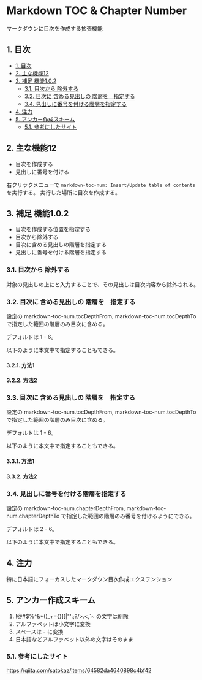 ﻿# Markdown TOC & Chapter Number

マークダウンに目次を作成する拡張機能

## 1. 目次 <!-- omit in toc --> <!-- not number -->

<!-- TOC -->

- [1. 目次 <!-- omit in toc --> <!-- not number -->](#1-目次----omit-in-toc-------not-number---)
- [2. 主な機能12](#2-主な機能12)
- [3. 補足 機能1.0.2](#3-補足-機能102)
    - [3.1. 目次から  除外する](#31-目次から-除外する)
    - [3.2. 目次に   含める見出しの  階層を　指定する](#32-目次に-含める見出しの-階層を-指定する)
    - [3.4. 見出しに番号を付ける階層を指定する](#34-見出しに番号を付ける階層を指定する)
- [4. 注力](#4-注力)
- [5. アンカー作成スキーム](#5-アンカー作成スキーム)
    - [5.1. 参考にしたサイト](#51-参考にしたサイト)

<!-- /TOC -->

## 2. 主な機能12

- 目次を作成する
- 見出しに番号を付ける

右クリックメニューで `markdown-toc-num: Insert/Update table of contents` を実行する。
実行した場所に目次を作成する。

## 3. 補足 機能1.0.2

- 目次を作成する位置を指定する
- 目次から除外する
- 目次に含める見出しの階層を指定する
- 見出しに番号を付ける階層を指定する

### 3.1. 目次から  除外する

対象の見出しの上に<!-- omit in toc -->と入力することで、その見出しは目次内容から除外される。

### 3.2. 目次に   含める見出しの  階層を　指定する

設定の markdown-toc-num.tocDepthFrom, markdown-toc-num.tocDepthTo で指定した範囲の階層のみ目次に含める。

デフォルトは 1 - 6。

以下のように本文中で指定することもできる。

#### 3.2.1. 方法1

#### 3.2.2. 方法2

### 3.3. 目次に   含める見出しの  階層を　指定する <!-- omit in toc -->

設定の markdown-toc-num.tocDepthFrom, markdown-toc-num.tocDepthTo で指定した範囲の階層のみ目次に含める。

デフォルトは 1 - 6。

以下のように本文中で指定することもできる。

#### 3.3.1. 方法1

#### 3.3.2. 方法2

### 3.4. 見出しに番号を付ける階層を指定する

設定の markdown-toc-num.chapterDepthFrom, markdown-toc-num.chapterDepthTo で指定した範囲の階層のみ番号を付けるようにできる。

デフォルトは 2 - 6。

以下のように本文中で指定することもできる。

## 4. 注力

特に日本語にフォーカスしたマークダウン目次作成エクステンション

## 5. アンカー作成スキーム

1. !@#$%^&*()_+={}][|\"':;?/>.<,`~ の文字は削除
1. アルファベットは小文字に変換
1. スペースは - に変換
1. 日本語などアルファベット以外の文字はそのまま

### 5.1. 参考にしたサイト

https://qiita.com/satokaz/items/64582da4640898c4bf42
